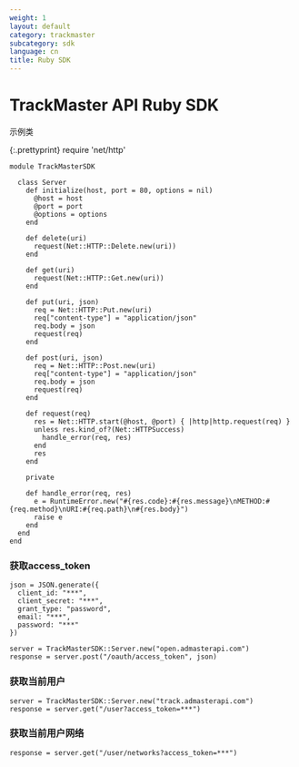 ```yaml
---
weight: 1
layout: default
category: trackmaster
subcategory: sdk
language: cn
title: Ruby SDK
---
```


# TrackMaster API Ruby SDK

示例类

{:.prettyprint}
    require 'net/http'

    module TrackMasterSDK

      class Server
        def initialize(host, port = 80, options = nil)
          @host = host
          @port = port
          @options = options
        end

        def delete(uri)
          request(Net::HTTP::Delete.new(uri))
        end

        def get(uri)
          request(Net::HTTP::Get.new(uri))
        end

        def put(uri, json)
          req = Net::HTTP::Put.new(uri)
          req["content-type"] = "application/json"
          req.body = json
          request(req)
        end

        def post(uri, json)
          req = Net::HTTP::Post.new(uri)
          req["content-type"] = "application/json"
          req.body = json
          request(req)
        end

        def request(req)
          res = Net::HTTP.start(@host, @port) { |http|http.request(req) }
          unless res.kind_of?(Net::HTTPSuccess)
            handle_error(req, res)
          end
          res
        end

        private

        def handle_error(req, res)
          e = RuntimeError.new("#{res.code}:#{res.message}\nMETHOD:#{req.method}\nURI:#{req.path}\n#{res.body}")
          raise e
        end
      end
    end

### 获取access_token

    json = JSON.generate({
      client_id: "***",
      client_secret: "***",
      grant_type: "password",
      email: "***",
      password: "***"
    })

    server = TrackMasterSDK::Server.new("open.admasterapi.com")
    response = server.post("/oauth/access_token", json)

### 获取当前用户

    server = TrackMasterSDK::Server.new("track.admasterapi.com")
    response = server.get("/user?access_token=***")

### 获取当前用户网络

    response = server.get("/user/networks?access_token=***")



